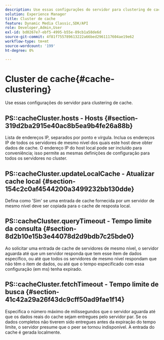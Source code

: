 ```yaml
---
description: Use essas configurações do servidor para clustering de cache.
solution: Experience Manager
title: Cluster de cache
feature: Dynamic Media Classic,SDK/API
role: Developer,Admin,User
exl-id: bd0267e7-ebf5-4995-b55e-89cb1a58de6d
source-git-commit: 4f81f755789613222a66bed2961117604ae19e62
workflow-type: tm+mt
source-wordcount: '199'
ht-degree: 0%

---
```


# Cluster de cache{#cache-clustering}

Use essas configurações do servidor para clustering de cache.

## PS::cacheCluster.hosts - Hosts {#section-319d2ba2915e40ac8b5ea9b4fe26a88b}

Lista de endereços IP, separados por ponto e vírgula. Inclua os endereços IP de todos os servidores de mesmo nível dos quais este host deve obter dados de cache. O endereço IP do host local pode ser incluído para conveniência; isso permite as mesmas definições de configuração para todos os servidores no cluster.

## PS::cacheCluster.updateLocalCache - Atualizar cache local {#section-154c2c0af4544200a3499232bb130dde}

Defina como &#39;Sim&#39; se uma entrada de cache fornecida por um servidor de mesmo nível deve ser copiada para o cache de resposta local.

## PS::cacheCluster.queryTimeout - Tempo limite da consulta {#section-8d2b10e15b3e44078d2d9bdb7c25bde0}

Ao solicitar uma entrada de cache de servidores de mesmo nível, o servidor aguarda até que um servidor responda que tem esse item de dados específico, ou até que todos os servidores de mesmo nível respondam que não têm o item de dados, ou até que o tempo especificado com essa configuração (em ms) tenha expirado.

## PS::cacheCluster.fetchTimeout - Tempo limite de busca {#section-41c42a29a26f43dc9cff50ad9fae1f14}

Especifica o número máximo de milissegundos que o servidor aguarda até que os dados reais do cache sejam entregues pelo servidor par. Se os dados completos não tiverem sido entregues antes da expiração do tempo limite, o servidor presume que o peer se tornou indisponível. A entrada do cache é gerada localmente.
